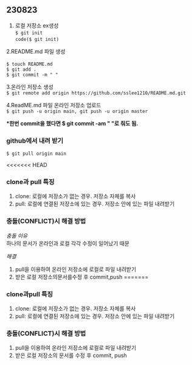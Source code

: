 ## 230823 ##
1. 로컬 저장소 ex생성<br>
`$ git init`<br>
`code($ git init)`<br>


2.README.md 파일 생성<br><br>
`$ touch README.md`<br>
`$ git add .`<br>
`$ git commit -m " "`<br>

3.온라인 저장소 생성<br>
`$ git remote add origin https://github.com/sslee1210/README.md.git`<br>

4.ReadME.md 파일 온라인 저장소 업로드<br>
`$ git push -u origin main, git push -u origin master`<br>

<b>*한번 commit을 했다면 $ git commit -am " "로 줘도 됨.<br></b>

### github에서 내려 받기 ###

`$ git pull origin main`


<<<<<<< HEAD
### clone과 pull 특징 ###

1. clone: 로컬에 저장소가 없는 경우. 저장소 자체를 복사
2. pull: 로컬에 연결된 저장소에 있는 경우. 저장소 안에 있는 파일 내려받기


### 충돌(CONFLICT)시 해결 방법 ###

_충돌 이유_<br>
하나의 문서가 온라인과 로컬 각각 수정이 일어났기 때문<br>

_해결_
1. pull을 이용하여 온라인 저장소에 로컬로 파일 내려받기
2. 받은 로컬 저장소의문서를수정 후 commit,push
=======
### clone과pull 특징 ###
>>>>>>
1. clone: 로컬에 저장소가 없는 경우. 저장소 자체를 복사
2. pull: 로컬에 연결된 저장소에 있는 경우. 저장소 안에 있는 파일 내려받기

### 충돌(CONFLICT)시 해결 방법 ###
1. pull을 이용하여 온라인 저장소에 로컬로 파일 내려받기
2. 받은 로컬 저장소의 문서를 수정 후 commit, push
